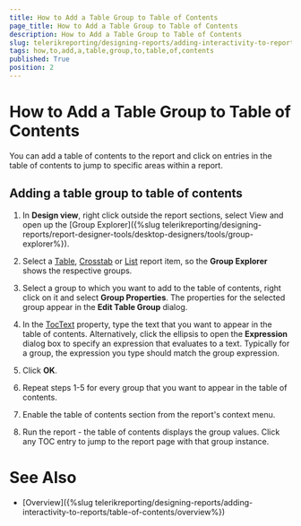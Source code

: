 ```yaml
---
title: How to Add a Table Group to Table of Contents
page_title: How to Add a Table Group to Table of Contents 
description: How to Add a Table Group to Table of Contents
slug: telerikreporting/designing-reports/adding-interactivity-to-reports/table-of-contents/how-to-add-a-table-group-to-table-of-contents
tags: how,to,add,a,table,group,to,table,of,contents
published: True
position: 2
---
```


# How to Add a Table Group to Table of Contents


You can add a table of contents to the report and click on entries in the table of contents to jump to specific areas within a report.       

## Adding a table group to table of contents

1. In __Design view__, right click outside the report sections, select View and open up the [Group Explorer]({%slug telerikreporting/designing-reports/report-designer-tools/desktop-designers/tools/group-explorer%}).             

1. Select a  [Table](/reporting/api/Telerik.Reporting.Table), [Crosstab](/reporting/api/Telerik.Reporting.Crosstab) or  [List](/reporting/api/Telerik.Reporting.List)  report item, so the __Group Explorer__  shows the respective groups.             

1. Select a group to which you want to add to the table of contents, right click on it and select __Group Properties__. The properties for the selected group appear in the __Edit Table Group__  dialog.             

1. In the  [TocText](/reporting/api/Telerik.Reporting.TableGroup#Telerik_Reporting_TableGroup_TocText)  property, type the text that you want to appear in the table of contents. Alternatively, click the ellipsis to open the __Expression__ dialog box to specify an expression that evaluates to a text. Typically for a group, the expression you type should match the group expression.             

1. Click __OK__.             

1. Repeat steps 1-5 for every group that you want to appear in the table of contents.

1. Enable the table of contents section from the report's context menu.

1. Run the report - the table of contents displays the group values. Click any TOC entry to jump to the report page with that group instance.

# See Also


 * [Overview]({%slug telerikreporting/designing-reports/adding-interactivity-to-reports/table-of-contents/overview%})
